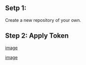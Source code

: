 ## Setp 1:

Create a new repository of your own.

## Step 2: Apply Token

[image](https://raw.githubusercontent.com/YamTian/Notes/master/Synchronize/images/Settings.png)


[image](https://raw.githubusercontent.com/YamTian/Notes/master/Synchronize/images/Developer%20settings.png)